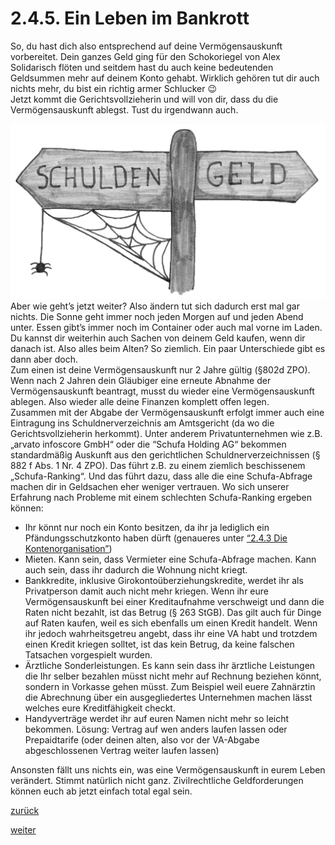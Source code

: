 # 2.4.5. Ein Leben im Bankrott

<!-- 2.4.5.-Ein-Leben-im-Bankrott.png -->
  
So, du hast dich also entsprechend auf deine Vermögensauskunft vorbereitet. Dein ganzes Geld ging für den Schokoriegel von Alex Solidarisch flöten und seitdem hast du auch keine bedeutenden Geldsummen mehr auf deinem Konto gehabt. Wirklich gehören tut dir auch nichts mehr, du bist ein richtig armer Schlucker 😉  
Jetzt kommt die Gerichtsvollzieherin und will von dir, dass du die Vermögensauskunft ablegst. Tust du irgendwann auch.

![](images/Schulden-Geld.png.webp)  
Aber wie geht’s jetzt weiter? Also ändern tut sich dadurch erst mal gar nichts. Die Sonne geht immer noch jeden Morgen auf und jeden Abend unter. Essen gibt’s immer noch im Container oder auch mal vorne im Laden. Du kannst dir weiterhin auch Sachen von deinem Geld kaufen, wenn dir danach ist. Also alles beim Alten? So ziemlich. Ein paar Unterschiede gibt es dann aber doch.  
Zum einen ist deine Vermögensauskunft nur 2 Jahre gültig (§802d ZPO). Wenn nach 2 Jahren dein Gläubiger eine erneute Abnahme der Vermögensauskunft beantragt, musst du wieder eine Vermögensauskunft ablegen. Also wieder alle deine Finanzen komplett offen legen.  
Zusammen mit der Abgabe der Vermögensauskunft erfolgt immer auch eine Eintragung ins Schuldnerverzeichnis am Amtsgericht (da wo die Gerichtsvollzieherin herkommt). Unter anderem Privatunternehmen wie z.B. „arvato infoscore GmbH“ oder die “Schufa Holding AG“ bekommen standardmäßig Auskunft aus den gerichtlichen Schuldnerverzeichnissen (§ 882 f Abs. 1 Nr. 4 ZPO). Das führt z.B. zu einem ziemlich beschissenem „Schufa-Ranking“. Und das führt dazu, dass alle die eine Schufa-Abfrage machen dir in Geldsachen eher weniger vertrauen. Wo sich unserer Erfahrung nach Probleme mit einem schlechten Schufa-Ranking ergeben können:

*   Ihr könnt nur noch ein Konto besitzen, da ihr ja lediglich ein Pfändungsschutzkonto haben dürft (genaueres unter [“2.4.3 Die Kontenorganisation”](2-4-3-die-kontenorganisation-2.md))
*   Mieten. Kann sein, dass Vermieter eine Schufa-Abfrage machen. Kann auch sein, dass ihr dadurch die Wohnung nicht kriegt.
*   Bankkredite, inklusive Girokontoüberziehungskredite, werdet ihr als Privatperson damit auch nicht mehr kriegen. Wenn ihr eure Vermögensauskunft bei einer Kreditaufnahme verschweigt und dann die Raten nicht bezahlt, ist das Betrug (§ 263 StGB). Das gilt auch für Dinge auf Raten kaufen, weil es sich ebenfalls um einen Kredit handelt. Wenn ihr jedoch wahrheitsgetreu angebt, dass ihr eine VA habt und trotzdem einen Kredit kriegen solltet, ist das kein Betrug, da keine falschen Tatsachen vorgespielt wurden.
*   Ärztliche Sonderleistungen. Es kann sein dass ihr ärztliche Leistungen die Ihr selber bezahlen müsst nicht mehr auf Rechnung beziehen könnt, sondern in Vorkasse gehen müsst. Zum Beispiel weil euere Zahnärztin die Abrechnung über ein ausgegliedertes Unternehmen machen lässt welches eure Kreditfähigkeit checkt.
*   Handyverträge werdet ihr auf euren Namen nicht mehr so leicht bekommen. Lösung: Vertrag auf wen anders laufen lassen oder Prepaidtarife (oder deinen alten, also vor der VA-Abgabe abgeschlossenen Vertrag weiter laufen lassen)

Ansonsten fällt uns nichts ein, was eine Vermögensauskunft in eurem Leben verändert. Stimmt natürlich nicht ganz. Zivilrechtliche Geldforderungen können euch ab jetzt einfach total egal sein.

[zurück](2-4-4-die-alltagsorganisation-2.md)

[weiter](2-5-exkurs-spass-mit-gerichtsvollzieherinnen-2.md)
